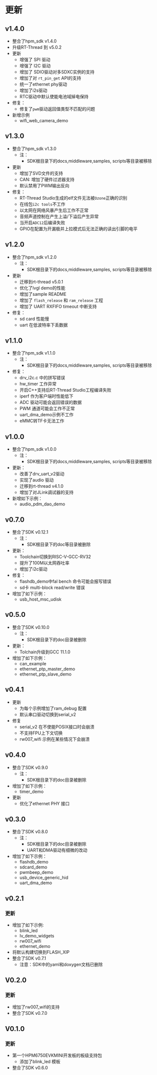 # 更新

## v1.4.0

- 整合了hpm_sdk v1.4.0
- 升级RT-Thread 到 v5.0.2
- 更新
    - 增强了 SPI 驱动
    - 增强了 I2C 驱动
    - 增加了 SDIO驱动对多SDXC实例的支持
    - 增加了对 `rt_pin_get` API的支持
    - 统一了ethernet phy驱动
    - 增加了i2s驱动
    - RTC驱动中默认使能电池域掉电保持
- 修复：
    - 修复了`pwm`驱动返回值类型不匹配的问题
- 新增示例
    - wifi_web_camera_demo

## v1.3.0

- 整合了hpm_sdk v1.3.0
    - 注：
        - SDK根目录下的docs,middleware,samples, scripts等目录被移除
- 更新
    - 增加了SVD文件的支持
    - CAN: 增加了硬件过滤器支持
    - 默认禁用了PWM输出反向
- 修复：
    - RT-Thread Studio生成的elf文件无法被`Ozone`正确的识别
    - 在线包`i2c tools`不工作
    - 以太网在网络风暴产生后工作不正常
    - 音频声道控制在产生上溢/下溢后产生异常
    - 当开启`ADC12`后编译失败
    - GPIO在配置为开漏极并上拉模式后无法正确的读出引脚的电平

## v1.2.0

- 整合了hpm_sdk v1.2.0
    - 注：
        - SDK根目录下的docs,middleware,samples, scripts等目录被移除
- 更新
    - 迁移到rt-thread v5.0.1
    - 优化了lvgl demo的性能
    - 增加了sample README
    - 增加了 `flash_release` 和 `ram_release` 工程
    - 增加了 UART RXFIFO timeout 中断支持
- 修复：
    - sd card 性能慢
    - uart 在低波特率下丢数据

## v1.1.0

- 整合了hpm_sdk v1.1.0
    - 注：
        - SDK根目录下的docs,middleware,samples, scripts等目录被移除
- 修复：
    - drv_i2c.c 中的拼写错误
    - hw_timer 工作异常
    - 开启C++支持后RT-Thread Studio工程编译失败
    - iperf 作为客户端时性能低下
    - ADC 驱动可能会返回错误的数据
    - PWM 通道可能会工作不正常
    - uart_dma_demo示例不工作
    - eMMC转TF卡无法工作

## v1.0.0

- 整合了hpm_sdk v1.0.0
    - 注：
        - SDK根目录下的docs,middleware,samples, scripts等目录被移除
- 更新：
    - 改善了drv_uart_v2驱动
    - 实现了audio 驱动
    - 迁移到rt-thread v4.1.0
    - 增加了对JLink调试器的支持
- 新增如下示例：
    - audio_pdm_dao_demo

## v0.7.0

- 整合了SDK v0.12.1
    - 注：
        - SDK根目录下的doc等目录被删除
- 更新：
    - Toolchain切换到RISC-V-GCC-RV32
    - 提升了100M以太网吞吐率
    - 增加了i2c驱动
- 修复：
    - flashdb_demo中fal bench 命令可能会报写错误
    - sd卡 multi-block read/write 错误
- 增加了如下示例：
    - usb_host_msc_udisk

## v0.5.0

- 整合了SDK v0.10.0
    - 注：
        - SDK根目录下的doc目录被删除
- 更新：
    - Tolchain升级到GCC 11.1.0
- 增加了如下示例：
    - can_example
    - ethernet_ptp_master_demo
    - ethernet_ptp_slave_demo

## v0.4.1

- 更新
    - 为每个示例增加了ram_debug 配置
    - 默认串口驱动切换到serial_v2
- 修复
    - serial_v2 在不使能POSIX接口时会崩溃
    - 不支持FPU上下文切换
    - rw007_wifi 示例在某些情况下会崩溃

## v0.4.0

- 整合了SDK v0.9.0
    - 注：
        - SDK根目录下的doc目录被删除
- 增加了如下示例：
    - timer_demo
- 更新
    - 优化了ethernet PHY 接口

## v0.3.0

- 整合了SDK v0.8.0
    - 注：
        - SDK根目录下的doc目录被删除
        - UART和DMA驱动有细微的改动
- 增加了如下示例：
    - flashdb_demo
    - sdcard_demo
    - pwmbeep_demo
    - usb_device_generic_hid
    - uart_dma_demo

## v0.2.1

### 更新

- 增加了如下示例:
    - blink_led
    - lv_demo_widgets
    - rw007_wifi
    - ethernet_demo
- 将默认构建切换到FLASH_XIP
- 整合了SDK v0.7.1
    - 注意：SDK中的yaml和doxygen文档已删除

## V0.2.0

### 更新

- 增加了rw007_wifi的支持
- 整合了SDK v0.7.0

## V0.1.0

### 更新

- 第一个HPM6750EVKMINI开发板的板级支持包
    - 添加了blink_led 模板
- 整合了SDK v0.6.0